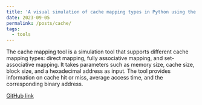 ```yaml
---
title: 'A visual simulation of cache mapping types in Python using the Tkinter library'
date: 2023-09-05
permalink: /posts/cache/
tags:
  - tools
---
```

The cache mapping tool is a simulation tool that supports different cache mapping types: direct mapping, fully associative mapping, and set-associative mapping. It takes parameters such as memory size, cache size, block size, and a hexadecimal address as input. The tool provides information on cache hit or miss, average access time, and the corresponding binary address.

[GitHub link](https://github.com/0xGwyn/Cache-mapping-methods)
